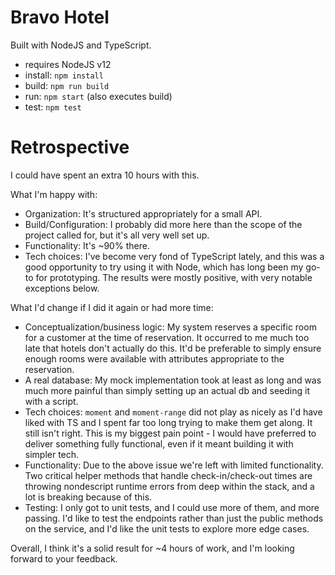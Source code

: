 # Bravo Hotel
Built with NodeJS and TypeScript.
  - requires NodeJS v12 
  - install: ```npm install```
  - build: ```npm run build```
  - run: ```npm start``` (also executes build)
  - test: ```npm test```
# Retrospective
I could have spent an extra 10 hours with this.

What I'm happy with:
 - Organization: It's structured appropriately for a small API.
 - Build/Configuration: I probably did more here than the scope of the project called for, but it's all very well set up.
 - Functionality: It's ~90% there. 
 - Tech choices: I've become very fond of TypeScript lately, and this was a good opportunity to try using it with Node, which has long been my go-to for prototyping. The results were mostly positive, with very notable exceptions below.

What I'd change if I did it again or had more time:
 - Conceptualization/business logic: My system reserves a specific room for a customer at the time of reservation. It occurred to me much too late that hotels don't actually do this. It'd be preferable to simply ensure enough rooms were available with attributes appropriate to the reservation.
  - A real database: My mock implementation took at least as long and was much more painful than simply setting up an actual db and seeding it with a script.
  - Tech choices: ```moment``` and ```moment-range``` did not play as nicely as I'd have liked with TS and I spent far too long trying to make them get along. It still isn't right. This is my biggest pain point - I would have preferred to deliver something fully functional, even if it meant building it with simpler tech.
  - Functionality: Due to the above issue we're left with limited functionality. Two critical helper methods that handle check-in/check-out times are throwing nondescript runtime errors from deep within the stack, and a lot is breaking because of this.
  - Testing: I only got to unit tests, and I could use more of them, and more passing. I'd like to test the endpoints rather than just the public methods on the service, and I'd like the unit tests to explore more edge cases.

Overall, I think it's a solid result for ~4 hours of work, and I'm looking forward to your feedback.